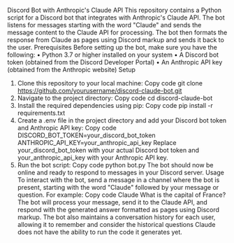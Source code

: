 Discord Bot with Anthropic's Claude API
This repository contains a Python script for a Discord bot that integrates with Anthropic's Claude API. The bot listens for messages starting with the word "Claude" and sends the message content to the Claude API for processing. The bot then formats the response from Claude as pages using Discord markup and sends it back to the user.
Prerequisites
Before setting up the bot, make sure you have the following:
•	Python 3.7 or higher installed on your system
•	A Discord bot token (obtained from the Discord Developer Portal)
•	An Anthropic API key (obtained from the Anthropic website)
Setup
1.	Clone this repository to your local machine:
Copy code
git clone https://github.com/yourusername/discord-claude-bot.git
2.	Navigate to the project directory:
Copy code
cd discord-claude-bot
3.	Install the required dependencies using pip:
Copy code
pip install -r requirements.txt
4.	Create a .env file in the project directory and add your Discord bot token and Anthropic API key:
Copy code
DISCORD_BOT_TOKEN=your_discord_bot_token
ANTHROPIC_API_KEY=your_anthropic_api_key
Replace your_discord_bot_token with your actual Discord bot token and your_anthropic_api_key with your Anthropic API key.
5.	Run the bot script:
Copy code
python bot.py
The bot should now be online and ready to respond to messages in your Discord server.
Usage
To interact with the bot, send a message in a channel where the bot is present, starting with the word "Claude" followed by your message or question. For example:
Copy code
Claude What is the capital of France?
The bot will process your message, send it to the Claude API, and respond with the generated answer formatted as pages using Discord markup.
The bot also maintains a conversation history for each user, allowing it to remember and consider the historical questions
Claude does not have the ability to run the code it generates yet.

